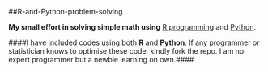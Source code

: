 ##R-and-Python-problem-solving


**My small effort in solving simple math using** [R programming](https://www.r-project.org/) and [Python](https://www.python.org/).

####I have included codes using both **R** and **Python**. If any programmer or statistician knows to optimise these code, kindly fork the repo. I am no expert programmer but a newbie learning on own.####
